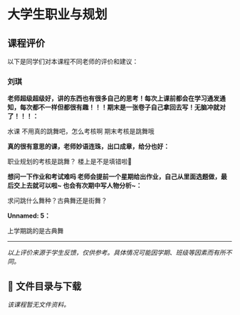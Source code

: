 # 大学生职业与规划

## 课程评价

以下是同学们对本课程不同老师的评价和建议：

### 刘琪

**老师超级超级好，讲的东西也有很多自己的思考！每次上课前都会在学习通发通知，每次都不一样但都很有趣！！！期末是一张卷子自己拿回去写！无脑冲就对了！！！：**

水课     不用真的跳舞吧，怎么考核啊     期末考核是跳舞哦

**真的很有意思的课，老师妙语连珠，出口成章，给分也好：**

职业规划的考核是跳舞？ 楼上是不是填错啦🤨

**想问一下作业和考试难吗      老师会提前一个星期给出作业，自己从里面选题做，最后交上去就可以啦~ 也会有次期中写人物分析~：**

求问跳什么舞种？古典舞还是街舞？

**Unnamed: 5：**

上学期跳的是古典舞

---

*以上评价来源于学生反馈，仅供参考。具体情况可能因学期、班级等因素而有所不同。*
## 📄 文件目录与下载

_该课程暂无文件资料。_
